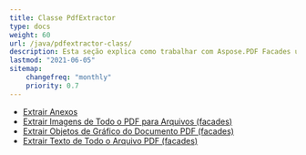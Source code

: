 ```yaml
---
title: Classe PdfExtractor
type: docs
weight: 60
url: /java/pdfextractor-class/
description: Esta seção explica como trabalhar com Aspose.PDF Facades usando a Classe PdfExtractor.
lastmod: "2021-06-05"
sitemap:
    changefreq: "monthly"
    priority: 0.7
---
```


- [Extrair Anexos](/pdf/java/extract-attachments/)
- [Extrair Imagens de Todo o PDF para Arquivos (facades)](/pdf/java/extract-images/)
- [Extrair Objetos de Gráfico do Documento PDF (facades)](/pdf/java/extract-chart-objects/)
- [Extrair Texto de Todo o Arquivo PDF (facades)](/pdf/java/extract-text/)